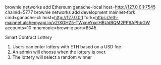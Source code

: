 brownie networks add Ethereum ganache-local host=http://127.0.0.1:7545 chainid=5777
brownie networks add development mainnet-fork cmd=ganache-cli host=http://127.0.0.1 fork=https://eth-mainnet.alchemyapi.io/v2/XOHZ5-TWxneYxciHBUdBQM2PP6APhbGW accounts=10 mnemonic=brownie port=8545  

Smart Contract Lottery

1. Users can enter lottery with ETH based on a USD fee
2. An admin will choose when the lottery is over.
3. The lottery will select a random winner